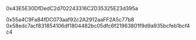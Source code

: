 0x43E5E30DfDedC2d702243316C2D35325E23d395a


0x55a4C9Fa84fDC073aaf92c2A2912aaFF2A5c77b8
0x58edc7acf831854106df1804482bc05dfc6f21963801f9d9a935bcfeb1bcf4c4
